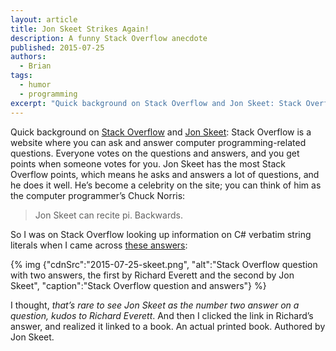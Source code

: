 ```yaml
---
layout: article
title: Jon Skeet Strikes Again!
description: A funny Stack Overflow anecdote
published: 2015-07-25
authors:
  - Brian
tags: 
  - humor
  - programming
excerpt: "Quick background on Stack Overflow and Jon Skeet: Stack Overflow is a website where you can ask and answer computer programming-related questions. Everyone votes on the questions and answers, and you get points when someone votes for you."
---
```

Quick background on [Stack Overflow](http://stackoverflow.com/) and [Jon Skeet](http://stackoverflow.com/users/22656/jon-skeet): Stack Overflow is a website where you can ask and answer computer programming-related questions. Everyone votes on the questions and answers, and you get points when someone votes for you. Jon Skeet has the most Stack Overflow points, which means he asks and answers a lot of questions, and he does it well. He’s become a celebrity on the site; you can think of him as the computer programmer’s Chuck Norris:

> Jon Skeet can recite pi. Backwards.

So I was on Stack Overflow looking up information on C# verbatim string literals when I came across [these answers](http://stackoverflow.com/questions/556133/whats-the-in-front-of-a-string-in-c):

{% img {"cdnSrc":"2015-07-25-skeet.png", "alt":"Stack Overflow question with two answers, the first by Richard Everett and the second by Jon Skeet", "caption":"Stack Overflow question and answers"} %}

I thought, *that’s rare to see Jon Skeet as the number two answer on a question, kudos to Richard Everett*. And then I clicked the link in Richard’s answer, and realized it linked to a book. An actual printed book. Authored by Jon Skeet.
